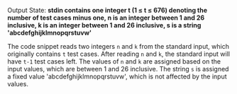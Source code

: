 Output State: **stdin contains one integer t (1 ≤ t ≤ 676) denoting the number of test cases minus one, n is an integer between 1 and 26 inclusive, k is an integer between 1 and 26 inclusive, s is a string 'abcdefghijklmnopqrstuvw'**

The code snippet reads two integers `n` and `k` from the standard input, which originally contains `t` test cases. After reading `n` and `k`, the standard input will have `t-1` test cases left. The values of `n` and `k` are assigned based on the input values, which are between 1 and 26 inclusive. The string `s` is assigned a fixed value 'abcdefghijklmnopqrstuvw', which is not affected by the input values.